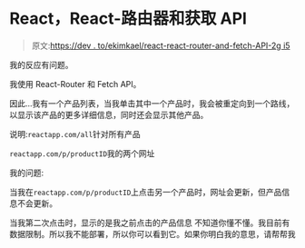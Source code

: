 # React，React-路由器和获取 API

> 原文:[https://dev . to/ekimkael/react-react-router-and-fetch-API-2g i5](https://dev.to/ekimkael/react-react-router-and-fetch-api-2gi5)

我的反应有问题。

我使用 React-Router 和 Fetch API。

因此...我有一个产品列表，当我单击其中一个产品时，我会被重定向到一个路线，以显示该产品的更多详细信息，同时还会显示其他产品。

说明:`reactapp.com/all`针对所有产品

`reactapp.com/p/productID`我的两个网址

我的问题:

当我在`reactapp.com/p/productID`上点击另一个产品时，网址会更新，但产品信息不会更新。

当我第二次点击时，显示的是我之前点击的产品信息
不知道你懂不懂。我目前有数据限制。所以我不能部署，所以你可以看到它。如果你明白我的意思，请帮帮我